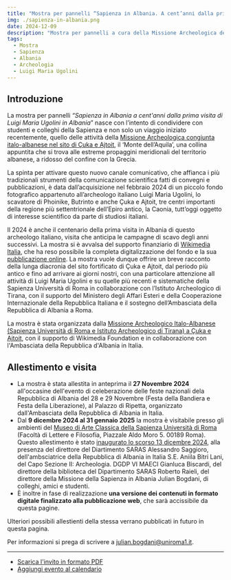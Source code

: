 ```yaml
---
title: "Mostra per pannelli “Sapienza in Albania. A cent’anni dalla prima visita nel paese di Luigi Maria Ugolini”"
img: ./sapienza-in-albania.png
date: 2024-12-09
description: "Mostra per pannelli a cura della Missione Archeologica della Sapienz in Albania a cent'anni dalla visita in Albania di Luigi Maria Ugolini"
tags:
  - Mostra
  - Sapienza
  - Albania
  - Archeologia
  - Luigi Maria Ugolini
---
```



## Introduzione

La mostra per pannelli _“Sapienza in Albania a cent'anni dalla prima visita di Luigi Maria Ugolini in Albania_” nasce con l’intento di condividere con studenti e colleghi della Sapienza e non solo un viaggio iniziato recentemente, quello delle attività della [Missione Archeologica congiunta italo-albanese nel sito di Çuka e Ajtoit](../../ricerca/missione-archeologica-sapienza-a-cuka-e-ajtoit-albania/), il ‘Monte dell’Aquila’, una collina appuntita che si trova alle estreme propaggini meridionali del territorio albanese, a ridosso del confine con la Grecia.

La spinta per attivare questo nuovo canale comunicativo, che affianca i più tradizionali strumenti della comunicazione scientifica fatti di convegni e pubblicazioni, è data dall’acquisizione nel febbraio 2024 di un piccolo fondo fotografico appartenuto all’archeologo italiano Luigi Maria Ugolini, lo scavatore di Phoinike, Butrinto e anche Çuka e Ajtoit, tre centri importanti della regione più settentrionale dell’Epiro antico, la Caonia, tutt’oggi oggetto di interesse scientifico da parte di studiosi italiani.

Il 2024 è anche il centenario della prima visita in Albania di questo archeologo italiano, visita che anticipa le campagne di scavo degli anni successivi. La mostra si è avvalsa del supporto finanziario di [Wikimedia Italia](https://www.wikimedia.it/), che ha reso possibile la completa digitalizzazione del fondo e la sua [pubblicazione online](https://commons.wikimedia.org/wiki/Category:Sapienza_University_of_Rome_-_Department_of_History,_Anthropology,_Religions,_Arts_and_Entertainment). La mostra vuole dunque offrire un breve racconto della lunga diacronia del sito fortificato di Çuka e Ajtoit, dal periodo più antico e fino ad arrivare ai giorni nostri, con una particolare attenzione all attività di Luigi Maria Ugolini e su quelle più recenti e sistematiche della Sapienza Università di Roma in collaborazione con l’Istituto Archeologico di Tirana, con il supporto del Ministero degli Affari Esteri e della Cooperazione Internazionale della Repubblica Italiana e il sostegno dell’Ambasciata della Repubblica di Albania a Roma.
 
La mostra è stata organizzata dalla [Missione Archeologico Italo-Albanese (Sapienza Università di Roma e Istituto Archeologico di Tirana)  a Çuka e Ajtoit](https://purl.org/lad/caj), con il supporto di Wikimedia Foundation e in collaborazione con l'Ambasciata della Repubblica d'Albania in Italia.


## Allestimento e visita

- La mostra è stata allestita in anteprima il **27 Novembre 2024** all'occasine dell'evento di celeberazione delle feste nazionali dela Repubblica di Albania del 28 e 29 Novembre (Festa della Bandiera e Festa della Liberazione), al Palazzo di Ripetta, organizzato dall'Ambasciata della Repubblica di Albania in Italia.
- Dal **9 dicembre 2024 al 31 gennaio 2025** la mostra è visitabile presso gli ambienti del [Museo di Arte Classica della Sapienza Università di Roma](https://web.uniroma1.it/polomuseale/museo-arte-classica) (Facoltà di Lettere e Filosofia, Piazzale Aldo Moro 5. 00189 Roma). Questo allestimento è stato [inaugurato lo scorso 13 dicembre 2024](../2024-12-13-presentazione-mostra-sapienza-in-albania/), alla presenza del direttore del Diartimento SARAS Alessandro Saggioro, dell'ambsciatrice della Repubblica di Albania in Italia S.E. Aniila Bitri Lani, del  Capo Sezione II: Archeologia. DGDP VI MAECI Gianluca Biscardi, del direttore della biblioteca del Dipartimento SARAS Roberto Raieli, del direttore della Missione della Sapienza in Albania Julian Bogdani, di colleghi, amici e studenti.
- È inoltre in fase di realizzazione **una versione dei contenuti in formato digitale finalizzato alla pubblicazione web**, che sarà accissibile da questa pagine.

Ulteriori possibili allestienti della stessa verrano pubblicati in futuro in questa pagina.

Per informazioni si prega di scrivere a [julian.bogdani@uniroma1.it](mailto:julian.bogdani@uniroma1.it).

---

- [Scarica l'invito in formato PDF](./invito-presentazione-mostra-sapienza-in-albania.pdf)
- [Aggiungi evento al calendario](https://calendar.google.com/calendar/event?action=TEMPLATE&amp;tmeid=MmljYzNzZzRoZzc1c2cwdnBiZXI1bjgxY2oganVsaWFuLmJvZ2RhbmlAdW5pcm9tYTEuaXQ&amp;tmsrc=julian.bogdani%40uniroma1.it)